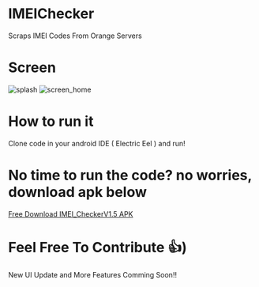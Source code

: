 # IMEIChecker

Scraps IMEI Codes From Orange Servers

# Screen
![splash](https://user-images.githubusercontent.com/45304978/184277812-cf9542d3-9538-47c3-a2b7-25ec13d8552d.PNG)
![screen_home](https://user-images.githubusercontent.com/45304978/184277468-0920a657-fee9-489b-8d6c-732ecc518e7f.PNG)


# How to run it

Clone code in your android IDE ( Electric Eel ) and run!

# No time to run the code? no worries, download apk below

[Free Download IMEI_CheckerV1.5 APK](https://drive.google.com/file/d/1Lhsvt6404plz70oJCHisWTIEKZQZV3SR/view?usp=sharing)

# Feel Free To Contribute 👍)

New UI Update and More Features Comming Soon!!
